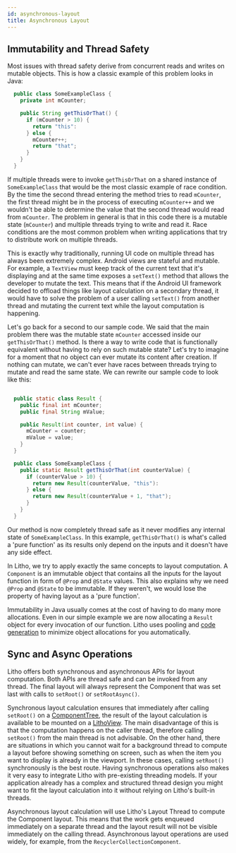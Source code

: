 ```yaml
---
id: asynchronous-layout
title: Asynchronous Layout
---
```


## Immutability and Thread Safety

Most issues with thread safety derive from concurrent reads and writes on mutable objects. This is how a classic example of this problem looks in Java:

``` java
  public class SomeExampleClass {
    private int mCounter;

    public String getThisOrThat() {
      if (mCounter > 10) {
        return "this":
      } else {
        mCounter++;
        return "that";
      }
    }
  }

```

If multiple threads were to invoke `getThisOrThat` on a shared instance of `SomeExampleClass` that would be the most classic example of race condition. By the time the second thread entering the method tries to read `mCounter`, the first thread might be in the process of executing `mCounter++` and we wouldn't be able to determine the value that the second thread would read from `mCounter`.
The problem in general is that in this code there is a mutable state (`mCounter`) and multiple threads trying to write and read it.
Race conditions are the most common problem when writing applications that try to distribute work on multiple threads.

This is exactly why traditionally, running UI code on multiple thread has always been extremely complex.
Android views are stateful and mutable. For example, a `TextView` must keep track of the current text that it's displaying and at the same time exposes a `setText()` method that allows the developer to mutate the text.
This means that if the Android UI framework decided to offload things like layout calculation on a secondary thread, it would have to solve the problem of a user calling `setText()` from another thread and mutating the current text while
the layout computation is happening.

Let's go back for a second to our sample code. We said that the main problem there was the mutable state `mCounter` accessed inside our `getThisOrThat()` method. Is there a way to write code that is functionally equivalent without having to rely on such mutable state?
Let's try to imagine for a moment that no object can ever mutate its content after creation. If nothing can mutate, we can't ever have races between threads trying to mutate and read the same state.
We can rewrite our sample code to look like this:

``` java

  public static class Result {
    public final int mCounter;
    public final String mValue;

    public Result(int counter, int value) {
      mCounter = counter;
      mValue = value;
    }
  }

  public class SomeExampleClass {
    public static Result getThisOrThat(int counterValue) {
      if (counterValue > 10) {
        return new Result(counterValue, "this"):
      } else {
        return new Result(counterValue + 1, "that");
      }
    }
  }

```

Our method is now completely thread safe as it never modifies any internal state of `SomeExampleClass`. In this example, `getThisOrThat()` is what's called a 'pure function' as its results only depend on the inputs and it doesn't have any side effect.

In Litho, we try to apply exactly the same concepts to layout computation. A `Component` is an immutable object that contains all the inputs for the layout function in form of `@Prop` and `@State` values. This also explains why we need `@Prop` and `@State` to be immutable. If they weren't, we would lose the property of having layout as a 'pure function'.

Immutability in Java usually comes at the cost of having to do many more allocations. Even in our simple example we are now allocating a `Result` object for every invocation of our function. Litho uses pooling and [code generation](codegen.md) to minimize object allocations for you automatically.

## Sync and Async Operations

Litho offers both synchronous and asynchronous APIs for layout computation. Both APIs are thread safe and can be invoked from any thread. The final layout will always represent the Component that was set last with calls to `setRoot()` or `setRootAsync()`.

Synchronous layout calculation ensures that immediately after calling `setRoot()` on a [ComponentTree](pathname:///javadoc/com/facebook/litho/ComponentTree.html), the result of the layout calculation is available to be mounted on a [LithoView](pathname:///javadoc/com/facebook/litho/LithoView.html).
The main disadvantage of this is that the computation happens on the caller thread, therefore calling `setRoot()` from the main thread is not advisable. On the other hand, there are situations in which you cannot wait for a background thread to compute a layout before showing something on screen, such as when the item you want to display is already in the viewport. In these cases, calling `setRoot()` synchronously is the best route.
Having synchronous operations also makes it very easy to integrate Litho with pre-existing threading models. If your application already has a complex and structured thread design you might want to fit the layout calculation into it without relying on Litho's built-in threads.

Asynchronous layout calculation will use Litho's Layout Thread to compute the Component layout. This means that the work gets enqueued immediately on a separate thread and the layout result will not be visible immediately on the calling thread. Asynchronous layout operations are used widely, for example, from the `RecyclerCollectionComponent`.
